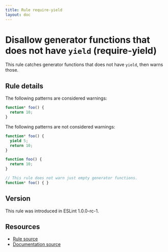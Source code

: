 ```yaml
---
title: Rule require-yield
layout: doc
---
```

<!-- Note: No pull requests accepted for this file. See README.md in the root directory for details. -->
# Disallow generator functions that does not have `yield` (require-yield)

This rule catches generator functions that does not have `yield`, then warns those.

## Rule details

The following patterns are considered warnings:

```js
function* foo() {
  return 10;
}
```

The following patterns are not considered warnings:

```js
function* foo() {
  yield 5;
  return 10;
}
```

```js
function foo() {
  return 10;
}
```

```js
// This rule does not warn just empty generator functions.
function* foo() { }
```

## Version

This rule was introduced in ESLint 1.0.0-rc-1.

## Resources

* [Rule source](https://github.com/eslint/eslint/tree/master/lib/rules/require-yield.js)
* [Documentation source](https://github.com/eslint/eslint/tree/master/docs/rules/require-yield.md)

